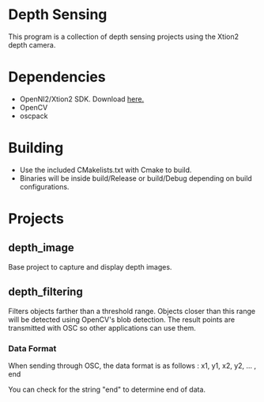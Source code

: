 # Depth Sensing
This program is a collection of depth sensing projects using the Xtion2 depth camera.

# Dependencies
* OpenNI2/Xtion2 SDK. Download [here.](https://www.asus.com/3D-Sensor/Xtion-2/HelpDesk_Download/)
* OpenCV
* oscpack

# Building
* Use the included CMakelists.txt with Cmake to build.
* Binaries will be inside build/Release or build/Debug depending on build configurations.

# Projects
## depth_image
Base project to capture and display depth images.

## depth_filtering
Filters objects farther than a threshold range. Objects closer than this range will be detected using OpenCV's blob detection.
The result points are transmitted with OSC so other applications can use them.
### Data Format
When sending through OSC, the data format is as follows :
x1, y1, x2, y2, ... , end

You can check for the string "end" to determine end of data.
